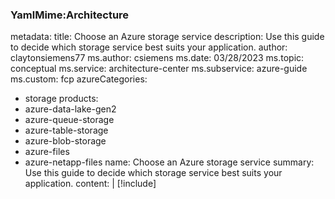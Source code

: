 ### YamlMime:Architecture
metadata:
  title: Choose an Azure storage service
  description: Use this guide to decide which storage service best suits your application.
  author: claytonsiemens77
  ms.author: csiemens
  ms.date: 03/28/2023
  ms.topic: conceptual
  ms.service: architecture-center
  ms.subservice: azure-guide
  ms.custom: fcp
azureCategories:
  - storage
products:
  - azure-data-lake-gen2
  - azure-queue-storage
  - azure-table-storage
  - azure-blob-storage
  - azure-files
  - azure-netapp-files
name: Choose an Azure storage service
summary: Use this guide to decide which storage service best suits your application.
content: |
  [!include[](storage-options-content.md)]